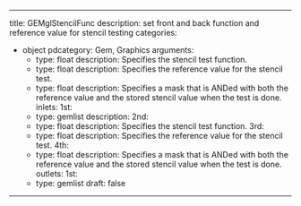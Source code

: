 
---
title: GEMglStencilFunc
description: set front and back function and reference value for stencil testing
categories:
  - object
pdcategory: Gem, Graphics
arguments:
    - type: float
      description: Specifies the stencil test function.
    - type: float
      description: Specifies the reference value for the stencil test.
    - type: float
      description: Specifies a mask that is ANDed with both the reference value and the stored stencil value when the test is done.
inlets:
  1st:
    - type: gemlist
      description:
  2nd:
    - type: float
      description: Specifies the stencil test function.
  3rd:
    - type: float
      description: Specifies the reference value for the stencil test.
  4th:
    - type: float
      description: Specifies a mask that is ANDed with both the reference value and the stored stencil value when the test is done.
outlets:
  1st:
    - type: gemlist
draft: false
---

